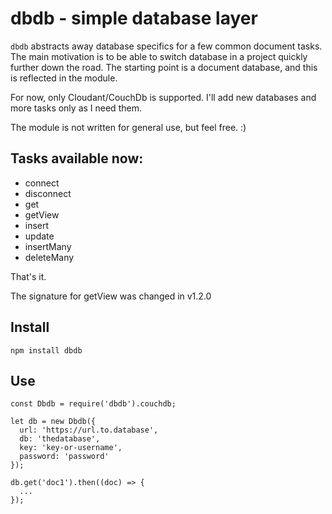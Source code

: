 # dbdb - simple database layer

`dbdb` abstracts away database specifics for a few common document tasks. The main motivation is to be able to switch database in a project quickly further down the road. The starting point is a document database, and this is reflected in the module.

For now, only Cloudant/CouchDb is supported. I'll add new databases and more tasks only as I need them.

The module is not written for general use, but feel free. :)

## Tasks available now:
- connect
- disconnect
- get
- getView
- insert
- update
- insertMany
- deleteMany

That's it.

The signature for getView was changed in v1.2.0

## Install

```
npm install dbdb
```

## Use
```
const Dbdb = require('dbdb').couchdb;

let db = new Dbdb({
  url: 'https://url.to.database',
  db: 'thedatabase',
  key: 'key-or-username',
  password: 'password'
});

db.get('doc1').then((doc) => {
  ...
});
```
